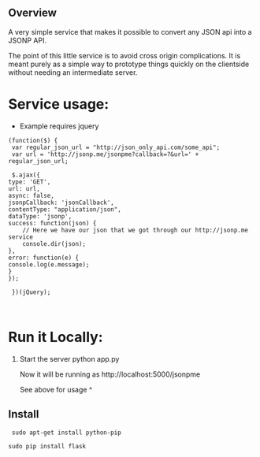 ## Overview

A very simple service that makes it possible to convert any JSON api into a JSONP API.

The point of this little service is to avoid cross origin complications. It is meant purely as a
simple way to prototype things quickly on the clientside without needing an intermediate server.


# Service usage:



* Example requires jquery
```
(function($) {
 var regular_json_url = "http://json_only_api.com/some_api";
 var url = 'http://jsonp.me/jsonpme?callback=?&url=' + regular_json_url;

 $.ajax({
type: 'GET',
url: url,
async: false,
jsonpCallback: 'jsonCallback',
contentType: "application/json",
dataType: 'jsonp',
success: function(json) {
    // Here we have our json that we got through our http://jsonp.me service
    console.dir(json);
},
error: function(e) {
console.log(e.message);
}
});

 })(jQuery);



```


# Run it Locally:



1) Start the server
    python app.py

    Now it will be  running as http://localhost:5000/jsonpme


    See above for usage ^ 









## Install

```  sudo apt-get install python-pip ```

``` sudo pip install flask ```
